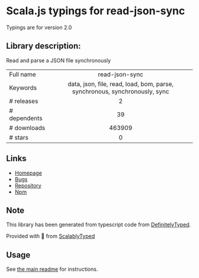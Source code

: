 
# Scala.js typings for read-json-sync

Typings are for version 2.0

## Library description:
Read and parse a JSON file synchronously

|                    |                 |
| ------------------ | :-------------: |
| Full name          | read-json-sync |
| Keywords           | data, json, file, read, load, bom, parse, synchronous, synchronously, sync |
| # releases         | 2 |
| # dependents       | 39 |
| # downloads        | 463909 |
| # stars            | 0 |

## Links
- [Homepage](https://github.com/shinnn/read-json-sync#readme)
- [Bugs](https://github.com/shinnn/read-json-sync/issues)
- [Repository](https://github.com/shinnn/read-json-sync)
- [Npm](https://www.npmjs.com/package/read-json-sync)
    


## Note
This library has been generated from typescript code from [DefinitelyTyped](https://definitelytyped.org).

Provided with :purple_heart: from [ScalablyTyped](https://github.com/oyvindberg/ScalablyTyped)

## Usage
See [the main readme](../../readme.md) for instructions.


